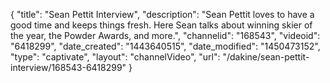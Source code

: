 {
    "title": "Sean Pettit Interview",
    "description": "Sean Pettit loves to have a good time and keeps things fresh. Here Sean talks about winning skier of the year, the Powder Awards, and more.",
    "channelid": "168543",
    "videoid": "6418299",
    "date_created": "1443640515",
    "date_modified": "1450473152",
    "type": "captivate",
    "layout": "channelVideo",
    "url": "\/dakine\/sean-pettit-interview\/168543-6418299"
}